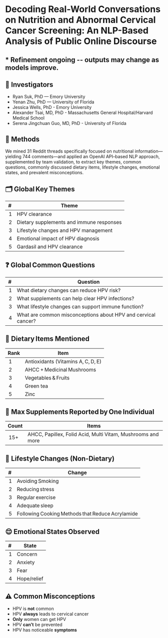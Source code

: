 # Decoding Real-World Conversations on Nutrition and Abnormal Cervical Cancer Screening: An NLP-Based Analysis of Public Online Discourse
## * Refinement ongoing -- outputs may change as models improve.

## 👥 Investigators

- Ryan Suk, PhD — Emory University
- Yenan Zhu, PhD — University of Florida
- Jessica Wells, PhD - Emory University
- Alexander Tsai, MD, PhD - Massachusetts General Hospital/Harvard Medical School
- Serena Jingchuan Guo, MD, PhD - University of Florida

## 🧠 Methods

We mined 31 Reddit threads specifically focused on nutritional information—yielding 744 comments—and applied an OpenAI API–based NLP approach, supplemented by team validation, to extract key themes, common questions, commonly discussed dietary items, lifestyle changes, emotional states, and prevalent misconceptions.


## 🗂️ Global Key Themes
| #  | Theme                                      |
| -- | ------------------------------------------ |
|  1 | HPV clearance                      |
|  2 | Dietary supplements and immune responses                             |
|  3 | Lifestyle changes and HPV management                          |
|  4 | Emotional impact of HPV diagnosis                    |
|  5 | Gardasil and HPV clearance |



## ❓ Global Common Questions
| #  | Question                                                      |
| -- | ------------------------------------------------------------- |
|  1 | What dietary changes can reduce HPV risk?                     |
|  2 | What supplements can help clear HPV infections?               |
|  3 | What lifestyle changes can support immune function?           |
|  4 | What are common misconceptions about HPV and cervical cancer? |


## 🥗 Dietary Items Mentioned
| Rank | Item                               |
| ---- | ---------------------------------- |
|  1   | Antioxidants (Vitamins A, C, D, E) |
|  2   | AHCC + Medicinal Mushrooms                      |
|  3   | Vegetables & Fruits                |
|  4   | Green tea                        |
|  5   | Zinc        |


## 💊 Max Supplements Reported by One Individual
| Count | Items                                                                                   |
| ----- | --------------------------------------------------------------------------------------- |
|  15+    | AHCC, Papillex, Folid Acid, Multi Vitam, Mushrooms and more |


## 🏃 Lifestyle Changes (Non‑Dietary)
| #  | Change                                           |
| -- | ------------------------------------------------ |
|  1 | Avoiding Smoking                                 |
|  2 | Reducing stress    |
|  3 | Regular exercise                   |
|  4 | Adequate sleep |
|  5 | Following Cooking Methods that Reduce Acrylamide |


## 😌 Emotional States Observed
| #  | State   |
| -- | ------- |
|  1 | Concern |
|  2 | Anxiety |
|  3 | Fear    |
|  4 | Hope/relief    |


## ⚠️ Common Misconceptions
- HPV is **not** common
- HPV **always** leads to cervical cancer
- **Only** women can get HPV
- HPV **can’t** be prevented
- HPV has noticeable **symptoms**






